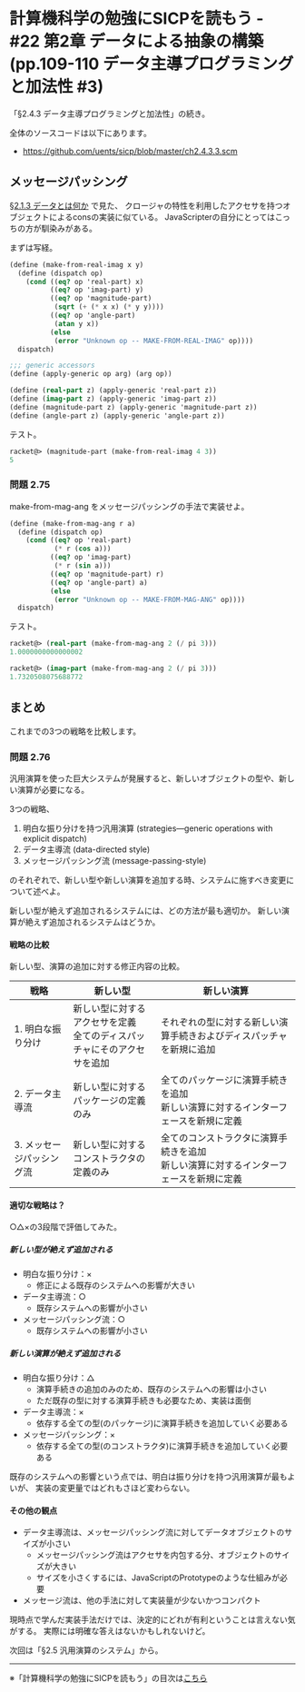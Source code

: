 計算機科学の勉強にSICPを読もう - #22 第2章 データによる抽象の構築 (pp.109-110 データ主導プログラミングと加法性 #3)
======================================

「§2.4.3 データ主導プログラミングと加法性」の続き。

全体のソースコードは以下にあります。

* https://github.com/uents/sicp/blob/master/ch2.4.3.3.scm


メッセージパッシング
--------------------------------

[§2.1.3 データとは何か](/entry/sicp/005-ch2.1.md) で見た、
クロージャの特性を利用したアクセサを持つオブジェクトによるconsの実装に似ている。
JavaScripterの自分にとってはこっちの方が馴染みがある。

まずは写経。

```scheme
(define (make-from-real-imag x y)
  (define (dispatch op)
	(cond ((eq? op 'real-part) x)
		  ((eq? op 'imag-part) y)
		  ((eq? op 'magnitude-part)
		   (sqrt (+ (* x x) (* y y))))
		  ((eq? op 'angle-part)
		   (atan y x))
		  (else
		   (error "Unknown op -- MAKE-FROM-REAL-IMAG" op))))
  dispatch)

;;; generic accessors
(define (apply-generic op arg) (arg op))

(define (real-part z) (apply-generic 'real-part z))
(define (imag-part z) (apply-generic 'imag-part z))
(define (magnitude-part z) (apply-generic 'magnitude-part z))
(define (angle-part z) (apply-generic 'angle-part z))
```

テスト。

```scheme
racket@> (magnitude-part (make-from-real-imag 4 3))
5
```

### 問題 2.75

make-from-mag-ang をメッセージパッシングの手法で実装せよ。

```scheme
(define (make-from-mag-ang r a)
  (define (dispatch op)
	(cond ((eq? op 'real-part)
		   (* r (cos a)))
		  ((eq? op 'imag-part)
		   (* r (sin a)))
		  ((eq? op 'magnitude-part) r)
		  ((eq? op 'angle-part) a)
		  (else
		   (error "Unknown op -- MAKE-FROM-MAG-ANG" op))))
  dispatch)
```

テスト。

```scheme
racket@> (real-part (make-from-mag-ang 2 (/ pi 3)))
1.0000000000000002

racket@> (imag-part (make-from-mag-ang 2 (/ pi 3)))
1.7320508075688772
```


まとめ
--------------------------------

これまでの3つの戦略を比較します。

### 問題 2.76

汎用演算を使った巨大システムが発展すると、新しいオブジェクトの型や、新しい演算が必要になる。

3つの戦略、

1. 明白な振り分けを持つ汎用演算 (strategies—generic operations with explicit dispatch)
2. データ主導流 (data-directed style)
3. メッセージパッシング流 (message-passing-style)

のそれぞれで、新しい型や新しい演算を追加する時、システムに施すべき変更について述べよ。

新しい型が絶えず追加されるシステムには、どの方法が最も適切か。
新しい演算が絶えず追加されるシステムはどうか。

#### 戦略の比較

新しい型、演算の追加に対する修正内容の比較。

| 戦略                     | 新しい型                                | 新しい演算 |
|--------------------------|-----------------------------------------|------------|
|1. 明白な振り分け         |新しい型に対するアクセサを定義 <br>全てのディスパッチャにそのアクセサを追加 |それぞれの型に対する新しい演算手続きおよびディスパッチャを新規に追加 |
|2. データ主導流           |新しい型に対するパッケージの定義のみ     |全てのパッケージに演算手続きを追加 <br>新しい演算に対するインターフェースを新規に定義 |
|3. メッセージパッシング流 |新しい型に対するコンストラクタの定義のみ |全てのコンストラクタに演算手続きを追加 <br>新しい演算に対するインターフェースを新規に定義 |

#### 適切な戦略は？

○△×の3段階で評価してみた。

##### 新しい型が絶えず追加される

- 明白な振り分け：×
  + 修正による既存のシステムへの影響が大きい
- データ主導流：○
  + 既存システムへの影響が小さい
- メッセージパッシング流：○
  + 既存システムへの影響が小さい

##### 新しい演算が絶えず追加される

- 明白な振り分け：△
  + 演算手続きの追加のみのため、既存のシステムへの影響は小さい
  + ただ既存の型に対する演算手続きも必要なため、実装は面倒
- データ主導流：×
  + 依存する全ての型(のパッケージ)に演算手続きを追加していく必要ある
- メッセージパッシング：×
  + 依存する全ての型(のコンストラクタ)に演算手続きを追加していく必要ある

既存のシステムへの影響という点では、明白は振り分けを持つ汎用演算が最もよいが、
実装の変更量ではどれもさほど変わらない。

#### その他の観点

- データ主導流は、メッセージパッシング流に対してデータオブジェクトのサイズが小さい
  + メッセージパッシング流はアクセサを内包する分、オブジェクトのサイズが大きい
  + サイズを小さくするには、JavaScriptのPrototypeのような仕組みが必要
- メッセージ流は、他の手法に対して実装量が少ないかつコンパクト


現時点で学んだ実装手法だけでは、決定的にどれが有利ということは言えない気がする。
実際には明確な答えはないかもしれないけど。


次回は「§2.5 汎用演算のシステム」から。

--------------------------------

※「計算機科学の勉強にSICPを読もう」の目次は[こちら](/entry/sicp/index.md)

